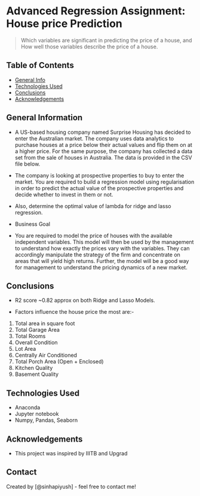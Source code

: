# Advanced Regression Assignment: House price Prediction
> Which variables are significant in predicting the price of a house, and How well those variables describe the price of a house.


## Table of Contents
* [General Info](#general-information)
* [Technologies Used](#technologies-used)
* [Conclusions](#conclusions)
* [Acknowledgements](#acknowledgements)


## General Information
- A US-based housing company named Surprise Housing has decided to enter the Australian market. The company uses data analytics to purchase houses at a price below their actual values and flip them on at a higher price. For the same purpose, the company has collected a data set from the sale of houses in Australia. The data is provided in the CSV file below.

- The company is looking at prospective properties to buy to enter the market. You are required to build a regression model using regularisation in order to predict the actual value of the prospective properties and decide whether to invest in them or not.

- Also, determine the optimal value of lambda for ridge and lasso regression.

- Business Goal 

- You are required to model the price of houses with the available independent variables. This model will then be used by the management to understand how exactly the prices vary with the variables. They can accordingly manipulate the strategy of the firm and concentrate on areas that will yield high returns. Further, the model will be a good way for management to understand the pricing dynamics of a new market.


## Conclusions
- R2 score ~0.82 approx on both Ridge and Lasso Models.

- Factors influence the house price the most are:-

1. Total area in square foot
2. Total Garage Area
3. Total Rooms
4. Overall Condition
5. Lot Area
6. Centrally Air Conditioned
7. Total Porch Area (Open + Enclosed)
8. Kitchen Quality
9. Basement Quality

## Technologies Used
- Anaconda
- Jupyter notebook
- Numpy, Pandas, Seaborn


## Acknowledgements
- This project was inspired by IIITB and Upgrad


## Contact
Created by [@sinhapiyush] - feel free to contact me!

